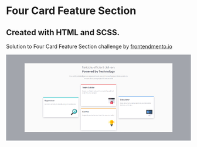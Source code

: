 # Four Card Feature Section

## Created with HTML and SCSS.

Solution to Four Card Feature Section challenge by [frontendmento.io](https://www.frontendmentor.io/challenges/four-card-feature-section-weK1eFYK)

![preview image](/images/preview.jpg)
